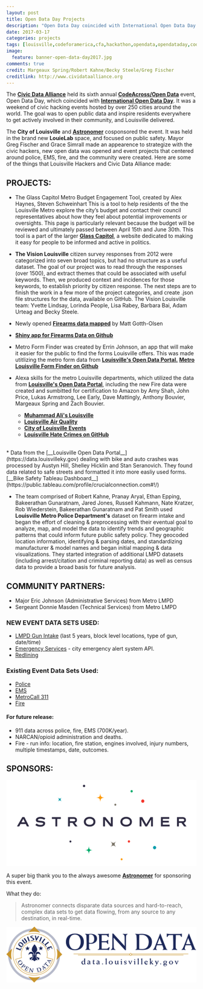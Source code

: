 ```yaml
---
layout: post
title: Open Data Day Projects
description: "Open Data Day coincided with International Open Data Day. The goal was to open public data and inspire residents everywhere to get actively involved in their community, and Louisville delivered."
date: 2017-03-17
categories: projects
tags: [louisville,codeforamerica,cfa,hackathon,opendata,opendataday,codeacross,2017]
image:
  feature: banner-open-data-day2017.jpg
comments: true
credit: Margeaux Spring/Robert Kahne/Becky Steele/Greg Fischer
creditlink: http://www.cividataalliance.org
---
```

The [__Civic Data Alliance__](http://www.codeforamerica.org/brigade/Civic-Data-Alliance/) held its sixth annual [__CodeAcross/Open Data__](https://www.meetup.com/Louisville-Civic-Data-Alliance/events/237373228/) event, Open Data Day, which coincided with [__International Open Data Day__](http://opendataday.org).  It was a weekend of civic hacking events hosted by over 250 cities around the world.  The goal was to open public data and inspire residents everywhere to get actively involved in their community, and Louisville delivered.

The __City of Louisville__ and [__Astronomer__](http://www.astronomer.io/) cosponsored the event.  It was held in the brand new __LouieLab__ space, and focused on public safety.  Mayor Greg Fischer and Grace Simrall made an appearence to strategize with the civic hackers, new open data was opened and event projects that centered around police, EMS, fire, and the community were created. Here are some of the things that Louisville Hackers and Civic Data Alliance made:

## PROJECTS:
* The Glass Capitol Metro Budget Engagement Tool, created by Alex Haynes, Steven Schweinhart
This is a tool to help residents of the the Louisville Metro explore the city’s budget and contact their council representatives about how they feel about potential improvements or oversights. This page is particularly relevant because the budget will be reviewed and ultimately passed between April 15th and June 30th. This tool is a part of the larger [__Glass Capitol__](https://glasscapitol.org), a website dedicated to making it easy for people to be informed and active in politics.

* __The Vision Louisville__ citizen survey responses from 2012 were categorized into seven broad topics, but had no structure as a useful dataset.  The goal of our project was to read through the responses (over 1500), and extract themes that could be associated with useful keywords.  Then, we produced context and incidences for those keywords, to establish priority by citizen response.  The next steps are to finish the work in a few more of the project categories, and create .json file structures for the data, available on GitHub. The Vision Louisville team: Yvette Lindsay, Lorinda People, Lisa Rabey, Barbara Bai, Adam Urteag and Becky Steele.

* Newly opened [__Firearms data mapped__](https://mgottholsen.carto.com/builder/f669937e-01cb-11e7-bd94-0e05a8b3e3d7/embed) by Matt Gotth-Olsen

* [__Shiny app for Firearms Data on Github__](https://github.com/civicdata/Civic_Data_Alliance_Projects)


* Metro Form Finder was created by Errin Johnson, an app that will make it easier for the public to find the forms Louisville offers. This was made utitlizing the metro form data from [__Louisville's Open Data Portal.__](https://data.louisvilleky.gov) [__Metro Louisville Form Finder on Github__](https://github.com/errinjohnson/MetroLouisvilleFormQuery)

* Alexa skills for the metro Louisville departments, which utilized the data from [__Louisville's Open Data Portal__](https://data.louisvilleky.gov), including the new Fire data were created and sumbitted for certification to Amazon by Amy Shah, John Price, Lukas Armstrong, Lee Early, Dave Mattingly, Anthony Bouvier, Margeaux Spring and Zach Bouvier.
    * [__Muhammad Ali's Louisville__](https://www.amazon.com/dp/B06XF3ND4Y/ref=sr_1_3?s=digital-skills&ie=UTF8&qid=1488906263&sr=1-3&keywords=Louisville)
    * [__Louisville Air Quality__](https://www.amazon.com/Anthony-Bouvier-Louisville-Air-Quality/dp/B06VSXKF6P/ref=sr_1_4?s=digital-skills&ie=UTF8&qid=1488906263&sr=1-4&keywords=Louisville)
    * [__City of Louisville Events__](https://www.amazon.com/Smart-City-Louisville-News-Feed/dp/B01MRXLGMN/ref=sr_1_7?s=digital-skills&ie=UTF8&qid=1488906263&sr=1-7&keywords=Louisville)
    * [__Louisville Hate Crimes on GitHub__](https://github.com/cheapwebmonkey/cda-hate-crime-data)

<br>
* Data from the [__Louisville Open Data Portal__](https://data.louisvilleky.gov) dealing with bike and auto crashes was processed by Austyn Hill, Shelley Hicklin and Stan Seranovich. They found data related to safe streets and formatted it into more easliy used forms. [__Bike Safety Tableau Dashboard__](https://public.tableau.com/profile/crucialconnection.com#!/)

* The team comprised of Robert Kahne, Pranay Aryal, Ethan Epping, Bakeerathan Gunaratnam, Jared Jones, Russell Kahmann, Nate Kratzer, Rob Wiederstein, Bakeerathan Gunaratnam and Pat Smith used __Louisville Metro Police Department's__ dataset on firearm intake and began the effort of cleaning & preprocessing with their eventual goal to analyze, map, and model the data to identify trends and geographic patterns that could inform future public safety policy. They geocoded location information, identifying & parsing dates, and standardizing manufacturer & model names and began initial mapping & data visualizations. They started integration of additional LMPD datasets (including arrest/citation and criminal reporting data) as well as census data to provide a broad basis for future analysis.

## COMMUNITY PARTNERS:
* Major Eric Johnson (Administrative Services) from Metro LMPD
* Sergeant Donnie Masden (Technical Services) from Metro LMPD

### NEW EVENT DATA SETS USED:
* [LMPD Gun Intake](https://data.louisvilleky.gov/dataset/firearms-intake) (last 5 years, block level locations, type of gun, date/time)
* [Emergency Services](http://www.getrave.com/cap/kymsjefferson/channel2) - city emergency alert system API.
* [Redlining](https://data.louisvilleky.gov/dataset/redlining-louisville)

### Existing Event Data Sets Used:
* [Police](https://data.louisvilleky.gov/group/metro-police-0)
* [EMS](https://data.louisvilleky.gov/group/ems)
* [MetroCall 311](https://data.louisvilleky.gov/dataset/311-service-requests)
* [Fire](https://data.louisvilleky.gov/group/louisville-fire-0)

#### For future release:
* 911 data across police, fire, EMS (700K/year).
* NARCAN/opioid administration and deaths.
* Fire - run info: location, fire station, engines involved, injury numbers, multiple timestamps, date, outcomes.

## SPONSORS:
![Astronomer](/images/astronomerio-logo.png "Sponsored by: Astronomer")

A super big thank you to the always awesome [__Astronomer__](http://www.astronomer.io/) for sponsoring this event.

What they do:
> Astronomer connects disparate data sources and hard-to-reach, complex data sets to get data flowing, from any source to any destination, in real-time.

![Louisville Open Data](/images/logo-metro-open-data.png "Sponsored by: Louisville Open Data")
